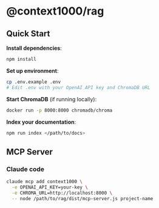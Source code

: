 # @context1000/rag

## Quick Start

**Install dependencies**:

```bash
npm install
```

**Set up environment**:

```bash
cp .env.example .env
# Edit .env with your OpenAI API key and ChromaDB URL
```

**Start ChromaDB** (if running locally):

```bash
docker run -p 8000:8000 chromadb/chroma
```

**Index your documentation**:

```bash
npm run index </path/to/docs>
```

## MCP Server

### Claude code

```bash
claude mcp add context1000 \
  -e OPENAI_API_KEY=your-key \
  -e CHROMA_URL=http://localhost:8000 \
  -- node /path/to/rag/dist/mcp-server.js project-name
```
